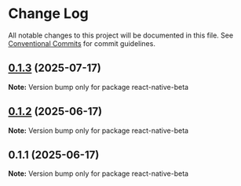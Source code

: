 # Change Log

All notable changes to this project will be documented in this file.
See [Conventional Commits](https://conventionalcommits.org) for commit guidelines.

## [0.1.3](https://github.com/shivam25092001/react-native-beta/compare/react-native-beta@0.1.2...react-native-beta@0.1.3) (2025-07-17)

**Note:** Version bump only for package react-native-beta





## [0.1.2](https://github.com/shivam25092001/react-native-beta/compare/react-native-beta@0.1.1...react-native-beta@0.1.2) (2025-06-17)

**Note:** Version bump only for package react-native-beta





## 0.1.1 (2025-06-17)

**Note:** Version bump only for package react-native-beta
